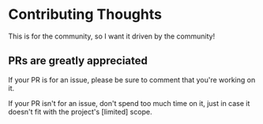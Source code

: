 # Contributing Thoughts

This is for the community, so I want it driven by the community!

## PRs are greatly appreciated

If your PR is for an issue, please be sure to comment that you're working on it.

If your PR isn't for an issue, don't spend too much time on it, just in case it doesn't fit with the project's [limited] scope.
